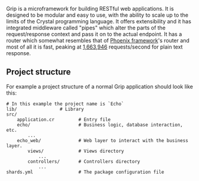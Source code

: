 Grip is a microframework for building RESTful web applications. It is designed to be modular and easy to use, with the ability to scale up to the limits of the Crystal programming language. It offers extensibility and it has integrated middleware called "pipes" which alter the parts of the request/response context and pass it on to the actual endpoint. It has a router which somewhat resembles that of [Phoenix framework](https://github.com/phoenixframework/phoenix)'s router and most of all it is fast, peaking at [1,663,946](https://www.techempower.com/benchmarks/#section=data-r19&hw=ph&test=json&l=zdk8an-1r) requests/second for plain text response.

## Project structure

For example a project structure of a normal Grip application should look like this:

```
# In this example the project name is `Echo`
lib/                # Library
src/
    application.cr         # Entry file
    echo/                  # Business logic, database interaction, etc.
        ...
    echo_web/              # Web layer to interact with the business layer.
        views/             # Views directory
            ...
        controllers/       # Controllers directory
            ...
shards.yml                 # The package configuration file
```
